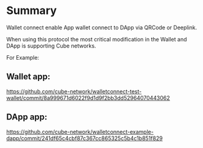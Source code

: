 # Summary

Wallet connect enable App wallet connect to DApp via QRCode or Deeplink.

When using this protocol the most critical modification in the Wallet and DApp is supporting Cube networks.

For Example:

## Wallet app: 

<https://github.com/cube-network/walletconnect-test-wallet/commit/8a999671d6022f9d1d9f2bb3dd52964070443062>

## DApp app: 

<https://github.com/cube-network/walletconnect-example-dapp/commit/241df65c4cbf87c367cc865325c5b4c1b851f829>